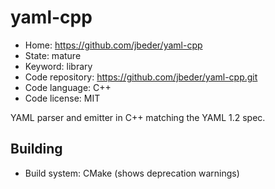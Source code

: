 # yaml-cpp

- Home: https://github.com/jbeder/yaml-cpp
- State: mature
- Keyword: library
- Code repository: https://github.com/jbeder/yaml-cpp.git
- Code language: C++
- Code license: MIT

YAML parser and emitter in C++ matching the YAML 1.2 spec.

## Building

- Build system: CMake (shows deprecation warnings)
